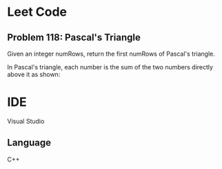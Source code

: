 # Leet Code
## Problem 118: Pascal's Triangle

Given an integer numRows, return the first numRows of Pascal's triangle.

In Pascal's triangle, each number is the sum of the two numbers directly above it as shown:

# IDE
Visual Studio

## Language
C++
